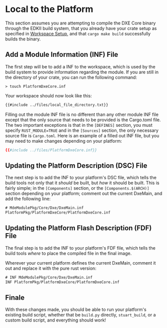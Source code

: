 # Local to the Platform

This section assumes you are attempting to compile the DXE Core binary through the EDKII build
system, that you already have your crate setup as specified in [Workspace Setup](./compile_local.md),
and that `cargo make build` successfully builds the binary.

## Add a Module Information (INF) File

The first step will be to add a INF to the workspace, which is used by the build system to provide
information regarding the module. If you are still in the directory of your crate, you can run the
following command:

`> touch PlatformDxeCore.inf`

Your workspace should now look like this:

``` txt
{{#include ../files/local_file_directory.txt}}
```

Filling out the module INF file is no different than any other module INF file except that the only
source that needs to be provided is the Cargo.toml file. The two important exceptions is that in
the `[DEFINES]` section, you must specify `RUST_MODULE=TRUE` and in the `[Sources]` section, the
only necessary source file is `Cargo.toml`. Here is an example of a filled out INF file, but you
may need to make changes depending on your platform:

``` toml
{{#include ../files/PlatformDxeCore.inf}}
```

## Updating the Platform Description (DSC) File

The next step is to add the INF to your platform's DSC file, which tells the build tools not only
that it *should* be built, but *how* it should be built. This is fairly simple; in the
`[Components]` section, or the `[Components.$(ARCH)]` section depending on your platform; comment
out the current DxeMain, and add the following line:

``` txt
# MdeModulePkg/Core/Dxe/DxeMain.inf
PlatformPkg/PlatformDxeCore/PlatformDxeCore.inf
```

## Updating the Platform Flash Description (FDF) File

The final step is to add the INF to your platform's FDF file, which tells the build tools *where*
to place the compiled file in the final image.

Wherever your current platform defines the current DxeMain, comment it out and replace it with the
pure rust version:

``` txt
# INF MdeModulePkg/Core/Dxe/DxeMain.inf
INF PlatformPkg/PlatformDxeCore/PlatformDxeCore.inf
```

## Finale

With these changes made, you should be able to run your platform's existing build script, whether
that be `build.py` directly, `stuart_build`, or a custom build script, and everything should work!
